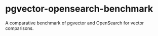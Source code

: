 # pgvector-opensearch-benchmark
A comparative benchmark of pgvector and OpenSearch for vector comparisons.
